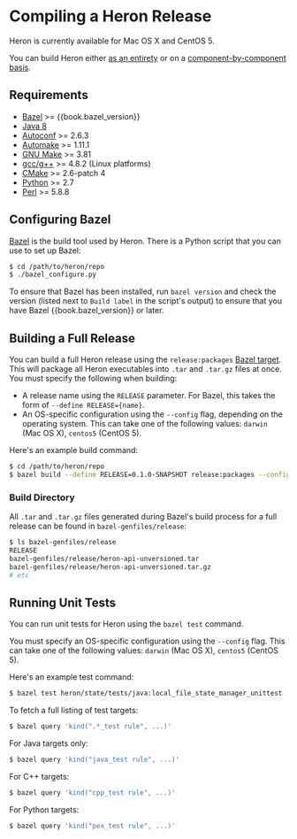 # Compiling a Heron Release

Heron is currently available for Mac OS X and CentOS 5.

You can build Heron either [as an entirety](#building-a-full-release) or on a
[component-by-component basis](#building-specific-components).

## Requirements

* [Bazel](http://bazel.io/docs/install.html) >= {{book.bazel_version}}
* [Java
  8](http://www.oracle.com/technetwork/java/javase/downloads/jdk8-downloads-2133151.html)
* [Autoconf](http://www.gnu.org/software/autoconf/autoconf.html) >= 2.6.3
* [Automake](https://www.gnu.org/software/automake/) >= 1.11.1
* [GNU Make](https://www.gnu.org/software/make/) >= 3.81
* [gcc/g++](https://gcc.gnu.org/) >= 4.8.2 (Linux platforms)
* [CMake](https://cmake.org/) >= 2.6-patch 4
* [Python](https://www.python.org/) >= 2.7
* [Perl](https://www.perl.org/) >= 5.8.8

## Configuring Bazel

[Bazel](http://bazel.io) is the build tool used by Heron. There is a Python
script that you can use to set up Bazel:

```bash
$ cd /path/to/heron/repo
$ ./bazel_configure.py
```

To ensure that Bazel has been installed, run `bazel version` and check the
version (listed next to `Build label` in the script's output) to ensure that you
have Bazel {{book.bazel_version}} or later.

## Building a Full Release

You can build a full Heron release using the `release:packages` [Bazel
target](http://bazel.io/docs/build-ref.html#targets). This will package all
Heron executables into `.tar` and `.tar.gz` files at once. You must specify the
following when building:

* A release name using the `RELEASE` parameter. For Bazel, this takes the form
  of `--define RELEASE={name}`.
* An OS-specific configuration using the `--config` flag, depending on the
  operating system. This can take one of the following values: `darwin` (Mac OS
  X), `centos5` (CentOS 5).

Here's an example build command:

```bash
$ cd /path/to/heron/repo
$ bazel build --define RELEASE=0.1.0-SNAPSHOT release:packages --config=darwin
```

### Build Directory

All `.tar` and `.tar.gz` files generated during Bazel's build process for a full
release can be found in `bazel-genfiles/release`:

```bash
$ ls bazel-genfiles/release
RELEASE
bazel-genfiles/release/heron-api-unversioned.tar
bazel-genfiles/release/heron-api-unversioned.tar.gz
# etc
```

## Running Unit Tests

You can run unit tests for Heron using the `bazel test` command.

You must specify an OS-specific configuration using the `--config` flag. This
can take one of the following values: `darwin` (Mac OS X), `centos5` (CentOS 5).

Here's an example test command:

```bash
$ bazel test heron/state/tests/java:local_file_state_manager_unittest
```

To fetch a full listing of test targets:

```bash
$ bazel query 'kind(".*_test rule", ...)'
```

For Java targets only:

```bash
$ bazel query 'kind("java_test rule", ...)'
```

For C++ targets:

```bash
$ bazel query 'kind("cpp_test rule", ...)'
```

For Python targets:

```bash
$ bazel query 'kind("pex_test rule", ...)'
```
